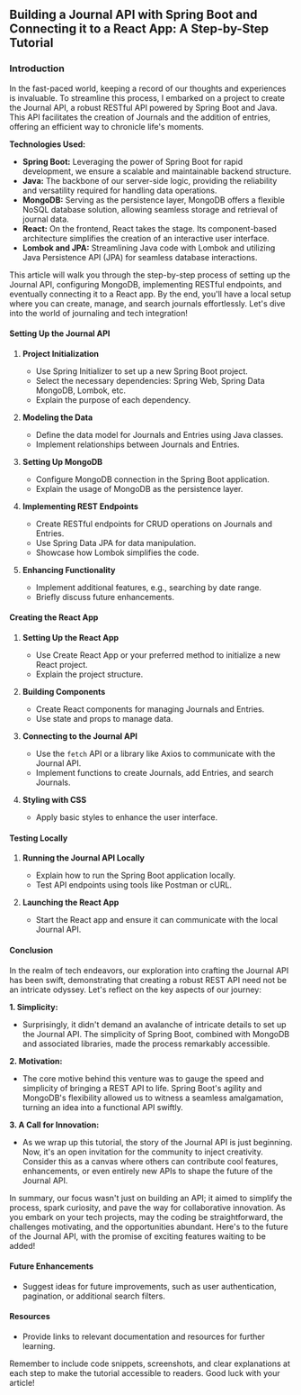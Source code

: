 ## Building a Journal API with Spring Boot and Connecting it to a React App: A Step-by-Step Tutorial

### Introduction
In the fast-paced world, keeping a record of our thoughts and experiences is invaluable. To streamline this process, I embarked on a project to create the Journal API, a robust RESTful API powered by Spring Boot and Java. This API facilitates the creation of Journals and the addition of entries, offering an efficient way to chronicle life's moments.

**Technologies Used:**
- **Spring Boot:** Leveraging the power of Spring Boot for rapid development, we ensure a scalable and maintainable backend structure.
- **Java:** The backbone of our server-side logic, providing the reliability and versatility required for handling data operations.
- **MongoDB:** Serving as the persistence layer, MongoDB offers a flexible NoSQL database solution, allowing seamless storage and retrieval of journal data.
- **React:** On the frontend, React takes the stage. Its component-based architecture simplifies the creation of an interactive user interface.
- **Lombok and JPA:** Streamlining Java code with Lombok and utilizing Java Persistence API (JPA) for seamless database interactions.

This article will walk you through the step-by-step process of setting up the Journal API, configuring MongoDB, implementing RESTful endpoints, and eventually connecting it to a React app. By the end, you'll have a local setup where you can create, manage, and search journals effortlessly. Let's dive into the world of journaling and tech integration!

#### Setting Up the Journal API

1. **Project Initialization**

   - Use Spring Initializer to set up a new Spring Boot project.
   - Select the necessary dependencies: Spring Web, Spring Data MongoDB, Lombok, etc.
   - Explain the purpose of each dependency.

2. **Modeling the Data**

   - Define the data model for Journals and Entries using Java classes.
   - Implement relationships between Journals and Entries.

3. **Setting Up MongoDB**

   - Configure MongoDB connection in the Spring Boot application.
   - Explain the usage of MongoDB as the persistence layer.

4. **Implementing REST Endpoints**

   - Create RESTful endpoints for CRUD operations on Journals and Entries.
   - Use Spring Data JPA for data manipulation.
   - Showcase how Lombok simplifies the code.

5. **Enhancing Functionality**
   - Implement additional features, e.g., searching by date range.
   - Briefly discuss future enhancements.

#### Creating the React App

1. **Setting Up the React App**

   - Use Create React App or your preferred method to initialize a new React project.
   - Explain the project structure.

2. **Building Components**

   - Create React components for managing Journals and Entries.
   - Use state and props to manage data.

3. **Connecting to the Journal API**

   - Use the `fetch` API or a library like Axios to communicate with the Journal API.
   - Implement functions to create Journals, add Entries, and search Journals.

4. **Styling with CSS**
   - Apply basic styles to enhance the user interface.

#### Testing Locally

1. **Running the Journal API Locally**

   - Explain how to run the Spring Boot application locally.
   - Test API endpoints using tools like Postman or cURL.

2. **Launching the React App**
   - Start the React app and ensure it can communicate with the local Journal API.

#### Conclusion

In the realm of tech endeavors, our exploration into crafting the Journal API has been swift, demonstrating that creating a robust REST API need not be an intricate odyssey. Let's reflect on the key aspects of our journey:

**1. Simplicity:**
   - Surprisingly, it didn't demand an avalanche of intricate details to set up the Journal API. The simplicity of Spring Boot, combined with MongoDB and associated libraries, made the process remarkably accessible.

**2. Motivation:**
   - The core motive behind this venture was to gauge the speed and simplicity of bringing a REST API to life. Spring Boot's agility and MongoDB's flexibility allowed us to witness a seamless amalgamation, turning an idea into a functional API swiftly.

**3. A Call for Innovation:**
   - As we wrap up this tutorial, the story of the Journal API is just beginning. Now, it's an open invitation for the community to inject creativity. Consider this as a canvas where others can contribute cool features, enhancements, or even entirely new APIs to shape the future of the Journal API.


In summary, our focus wasn't just on building an API; it aimed to simplify the process, spark curiosity, and pave the way for collaborative innovation. As you embark on your tech projects, may the coding be straightforward, the challenges motivating, and the opportunities abundant. Here's to the future of the Journal API, with the promise of exciting features waiting to be added!

#### Future Enhancements

- Suggest ideas for future improvements, such as user authentication, pagination, or additional search filters.

#### Resources

- Provide links to relevant documentation and resources for further learning.

Remember to include code snippets, screenshots, and clear explanations at each step to make the tutorial accessible to readers. Good luck with your article!
